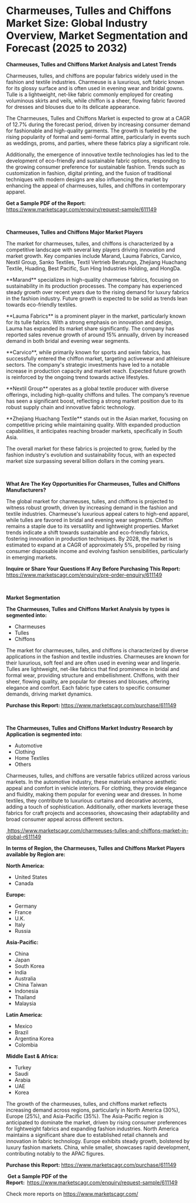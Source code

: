 <p><h1>Charmeuses, Tulles and Chiffons Market Size: Global Industry Overview, Market Segmentation and Forecast (2025 to 2032)</h1></p><p><strong>Charmeuses, Tulles and Chiffons Market Analysis and Latest Trends</strong></p>
<p><p>Charmeuses, tulles, and chiffons are popular fabrics widely used in the fashion and textile industries. Charmeuse is a luxurious, soft fabric known for its glossy surface and is often used in evening wear and bridal gowns. Tulle is a lightweight, net-like fabric commonly employed for creating voluminous skirts and veils, while chiffon is a sheer, flowing fabric favored for dresses and blouses due to its delicate appearance.</p><p>The Charmeuses, Tulles and Chiffons Market is expected to grow at a CAGR of 12.7% during the forecast period, driven by increasing consumer demand for fashionable and high-quality garments. The growth is fueled by the rising popularity of formal and semi-formal attire, particularly in events such as weddings, proms, and parties, where these fabrics play a significant role. </p><p>Additionally, the emergence of innovative textile technologies has led to the development of eco-friendly and sustainable fabric options, responding to the growing consumer preference for sustainable fashion. Trends such as customization in fashion, digital printing, and the fusion of traditional techniques with modern designs are also influencing the market by enhancing the appeal of charmeuses, tulles, and chiffons in contemporary apparel.</p></p>
<p><strong>Get a Sample PDF of the Report:&nbsp;</strong> <a href="https://www.marketscagr.com/enquiry/request-sample/611149?utm_campaign=3578&utm_medium=2&utm_source=Github&utm_content=ia&utm_term=05042025&utm_id=charmeuses-tulles-and-chiffons">https://www.marketscagr.com/enquiry/request-sample/611149</a></p>
<p>&nbsp;</p>
<p><strong>Charmeuses, Tulles and Chiffons Major Market Players</strong></p>
<p><p>The market for charmeuses, tulles, and chiffons is characterized by a competitive landscape with several key players driving innovation and market growth. Key companies include Marand, Lauma Fabrics, Carvico, Nextil Group, Sanko Textiles, Textil Vertrieb Beratungs, Zhejiang Huachang Textile, Huading, Best Pacific, Sun Hing Industries Holding, and HongDa.</p><p>**Marand** specializes in high-quality charmeuse fabrics, focusing on sustainability in its production processes. The company has experienced steady growth over recent years due to the rising demand for luxury fabrics in the fashion industry. Future growth is expected to be solid as trends lean towards eco-friendly textiles.</p><p>**Lauma Fabrics** is a prominent player in the market, particularly known for its tulle fabrics. With a strong emphasis on innovation and design, Lauma has expanded its market share significantly. The company has reported sales revenue growth of around 15% annually, driven by increased demand in both bridal and evening wear segments.</p><p>**Carvico**, while primarily known for sports and swim fabrics, has successfully entered the chiffon market, targeting activewear and athleisure sectors. The company's strategic investments have led to a notable increase in production capacity and market reach. Expected future growth is reinforced by the ongoing trend towards active lifestyles.</p><p>**Nextil Group** operates as a global textile producer with diverse offerings, including high-quality chiffons and tulles. The company’s revenue has seen a significant boost, reflecting a strong market position due to its robust supply chain and innovative fabric technology.</p><p>**Zhejiang Huachang Textile** stands out in the Asian market, focusing on competitive pricing while maintaining quality. With expanded production capabilities, it anticipates reaching broader markets, specifically in South Asia.</p><p>The overall market for these fabrics is projected to grow, fueled by the fashion industry's evolution and sustainability focus, with an expected market size surpassing several billion dollars in the coming years.</p></p>
<p>&nbsp;</p>
<p><strong>What Are The Key Opportunities For Charmeuses, Tulles and Chiffons Manufacturers?</strong></p>
<p><p>The global market for charmeuses, tulles, and chiffons is projected to witness robust growth, driven by increasing demand in the fashion and textile industries. Charmeuse's luxurious appeal caters to high-end apparel, while tulles are favored in bridal and evening wear segments. Chiffon remains a staple due to its versatility and lightweight properties. Market trends indicate a shift towards sustainable and eco-friendly fabrics, fostering innovation in production techniques. By 2028, the market is estimated to expand at a CAGR of approximately 5%, propelled by rising consumer disposable income and evolving fashion sensibilities, particularly in emerging markets.</p></p>
<p><strong>Inquire or Share Your Questions If Any Before Purchasing This Report:</strong> <a href="https://www.marketscagr.com/enquiry/pre-order-enquiry/611149?utm_campaign=3578&utm_medium=2&utm_source=Github&utm_content=ia&utm_term=05042025&utm_id=charmeuses-tulles-and-chiffons">https://www.marketscagr.com/enquiry/pre-order-enquiry/611149</a></p>
<p>&nbsp;</p>
<p><strong>Market Segmentation</strong></p>
<p><strong>The Charmeuses, Tulles and Chiffons Market Analysis by types is segmented into:</strong></p>
<p><ul><li>Charmeuses</li><li>Tulles</li><li>Chiffons</li></ul></p>
<p><p>The market for charmeuses, tulles, and chiffons is characterized by diverse applications in the fashion and textile industries. Charmeuses are known for their luxurious, soft feel and are often used in evening wear and lingerie. Tulles are lightweight, net-like fabrics that find prominence in bridal and formal wear, providing structure and embellishment. Chiffons, with their sheer, flowing quality, are popular for dresses and blouses, offering elegance and comfort. Each fabric type caters to specific consumer demands, driving market dynamics.</p></p>
<p><strong>Purchase this Report:&nbsp;</strong><a href="https://www.marketscagr.com/purchase/611149?utm_campaign=3578&utm_medium=2&utm_source=Github&utm_content=ia&utm_term=05042025&utm_id=charmeuses-tulles-and-chiffons">https://www.marketscagr.com/purchase/611149</a></p>
<p>&nbsp;</p>
<p><strong>The Charmeuses, Tulles and Chiffons Market Industry Research by Application is segmented into:</strong></p>
<p><ul><li>Automotive</li><li>Clothing</li><li>Home Textiles</li><li>Others</li></ul></p>
<p><p>Charmeuses, tulles, and chiffons are versatile fabrics utilized across various markets. In the automotive industry, these materials enhance aesthetic appeal and comfort in vehicle interiors. For clothing, they provide elegance and fluidity, making them popular for evening wear and dresses. In home textiles, they contribute to luxurious curtains and decorative accents, adding a touch of sophistication. Additionally, other markets leverage these fabrics for craft projects and accessories, showcasing their adaptability and broad consumer appeal across different sectors.</p></p>
<p><a href="https://www.marketscagr.com/charmeuses-tulles-and-chiffons-market-in-global-r611149?utm_campaign=3578&utm_medium=2&utm_source=Github&utm_content=ia&utm_term=05042025&utm_id=charmeuses-tulles-and-chiffons">&nbsp;https://www.marketscagr.com/charmeuses-tulles-and-chiffons-market-in-global-r611149</a></p>
<p><strong>In terms of Region, the Charmeuses, Tulles and Chiffons Market Players available by Region are:</strong></p>
<p>
    <p> <strong> North America: </strong>
        <ul>
            <li>United States</li>
            <li>Canada</li>
        </ul>
        </p> 
    <p> <strong> Europe: </strong>
        <ul>
            <li>Germany</li>
            <li>France</li>
            <li>U.K.</li>
            <li>Italy</li>
            <li>Russia</li>
        </ul>
        </p> 
    <p> <strong> Asia-Pacific: </strong>
        <ul>
            <li>China</li>
            <li>Japan</li>
            <li>South Korea</li>
            <li>India</li>
            <li>Australia</li>
            <li>China Taiwan</li>
            <li>Indonesia</li>
            <li>Thailand</li>
            <li>Malaysia</li>
        </ul>
        </p> 
    <p> <strong> Latin America: </strong>
        <ul>
            <li>Mexico</li>
            <li>Brazil</li>
            <li>Argentina Korea</li>
            <li>Colombia</li>
        </ul>
        </p> 
    <p> <strong> Middle East & Africa: </strong>
        <ul>
            <li>Turkey</li>
            <li>Saudi</li>
            <li>Arabia</li>
            <li>UAE</li>
            <li>Korea</li>
        </ul>
    </p>
    </p>
<p><p>The growth of the charmeuses, tulles, and chiffons market reflects increasing demand across regions, particularly in North America (30%), Europe (25%), and Asia-Pacific (35%). The Asia-Pacific region is anticipated to dominate the market, driven by rising consumer preferences for lightweight fabrics and expanding fashion industries. North America maintains a significant share due to established retail channels and innovation in fabric technology. Europe exhibits steady growth, bolstered by luxury fashion markets. China, while smaller, showcases rapid development, contributing notably to the APAC figures.</p></p>
<p><strong>Purchase this Report: </strong><a href="https://www.marketscagr.com/purchase/611149?utm_campaign=3578&utm_medium=2&utm_source=Github&utm_content=ia&utm_term=05042025&utm_id=charmeuses-tulles-and-chiffons">https://www.marketscagr.com/purchase/611149</a></p>
<p>&nbsp;<strong>Get a Sample PDF of the Report:&nbsp;&nbsp;</strong><a href="https://www.marketscagr.com/enquiry/request-sample/611149?utm_campaign=3578&utm_medium=2&utm_source=Github&utm_content=ia&utm_term=05042025&utm_id=charmeuses-tulles-and-chiffons">https://www.marketscagr.com/enquiry/request-sample/611149</a></p>
<p><strong></strong></p>
<p>Check more reports on <a href="https://www.marketscagr.com/?utm_campaign=3578&utm_medium=2&utm_source=Github&utm_content=ia&utm_term=05042025&utm_id=charmeuses-tulles-and-chiffons">https://www.marketscagr.com/</a></p>